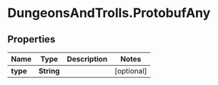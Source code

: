 # DungeonsAndTrolls.ProtobufAny

## Properties

Name | Type | Description | Notes
------------ | ------------- | ------------- | -------------
**type** | **String** |  | [optional] 


